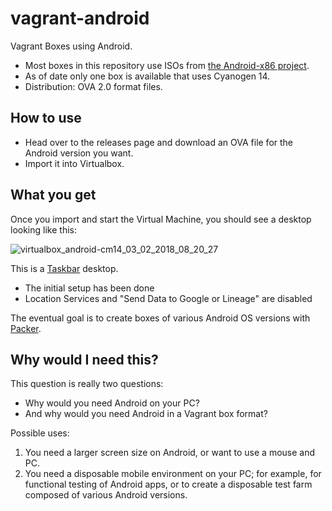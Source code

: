 # vagrant-android

Vagrant Boxes using Android. 

* Most boxes in this repository use ISOs from [the Android-x86 project](http://www.android-x86.org).
* As of date only one box is available that uses Cyanogen 14.
* Distribution: OVA 2.0 format files.


## How to use

* Head over to the releases page and download an OVA file for the Android version you want.
* Import it into Virtualbox.

## What you get

Once you import and start the Virtual Machine, you should see a desktop looking like this:

![virtualbox_android-cm14_03_02_2018_08_20_27](https://user-images.githubusercontent.com/13379978/35762346-21e87046-08bb-11e8-8b67-d029f244f072.png)

This is a [Taskbar](https://play.google.com/store/apps/details?id=com.farmerbb.taskbar) desktop.

* The initial setup has been done
* Location Services and "Send Data to Google or Lineage" are disabled




The eventual goal is to create boxes of various Android OS versions with [Packer](https://www.packer.io/docs/builders/virtualbox-ovf.html).

## Why would I need this?

This question is really two questions:

* Why would you need Android on your PC? 
* And why would you need Android in a Vagrant box format?

Possible uses:

1. You need a larger screen size on Android, or want to use a mouse and PC.
1. You need a disposable mobile environment on your PC; for example, for functional testing of Android apps, or to create a disposable test farm composed of various Android versions.

